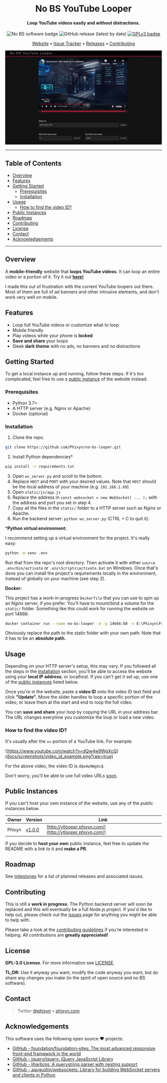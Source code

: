 <h1 align="center">
  <!-- TODO #68: Replace with a project logo once we have one -->
  No BS YouTube Looper
</h1>

<div align="center">
  <h4>Loop YouTube videos easily and without distractions.</h4>

  <img src="https://img.shields.io/badge/%E2%9B%94-No%20BS%20Software-aa0000" alt="No BS software badge" />
  <img alt="GitHub release (latest by date)" src="https://img.shields.io/github/v/release/phixyn/no-bs-looper">
  <a href="https://www.gnu.org/licenses/gpl-3.0.en.html">
    <img src="https://img.shields.io/badge/license-GPLv3-blue.svg" alt="GPLv3 badge" />
  </a>

  <a href="http://ytlooper.phixyn.com/" title="Website">Website</a> • <a href="https://github.com/Phixyn/no-bs-looper/issues">Issue Tracker</a> • <a href="https://github.com/Phixyn/no-bs-looper/releases">Releases</a> • <a href="https://github.com/Phixyn/no-bs-looper/blob/master/.github/CONTRIBUTING.md" title="Contributing">Contributing</a>

  ![Preview Screenshot](docs/screenshots/desktop_demo_yt_controls.png?raw=true)
</div>

- - -

## Table of Contents

- [Overview](#overview)
- [Features](#features)
- [Getting Started](#getting-started)
    - [Prerequisites](#prerequisites)
    - [Installation](#installation)
- [Usage](#usage)
    - [How to find the video ID?](#how-to-find-the-video-id)
- [Public Instances](#public-instances)
- [Roadmap](#roadmap)
- [Contributing](#contributing)
- [License](#license)
- [Contact](#contact)
- [Acknowledgements](#acknowledgements)

- - -

## Overview

A **mobile-friendly** website that **loops YouTube videos.** It can loop an entire video or a portion of it. Try it out **[here!](http://ytlooper.phixyn.com/)**

I made this out of frustration with the current YouTube loopers out there. Most of them are full of ad banners and other intrusive elements, and don't work very well on mobile.

## Features

- Loop full YouTube videos or customize what to loop
- Mobile friendly
- Play videos while your phone is **locked**
- **Save and share** your loops
- Sleek **dark theme** with no ads, no banners and no distractions

## Getting Started

To get a local instance up and running, follow these steps. If it's too complicated, feel free to use a [public instance](#public-instances) of the website instead.

### Prerequisites

- Python 3.7+
- A HTTP server (e.g. Nginx or Apache)
- Docker (optional)

### Installation

1. Clone the repo.

```sh
git clone https://github.com/Phixyn/no-bs-looper.git
```

2. Install Python dependencies*

```sh
pip install -r requirements.txt
```

3. Open `ws_server.py` and scroll to the bottom.
4. Replace `HOST` and `PORT` with your desired values. Note that `HOST` should be the local address of your machine (e.g. `192.168.1.69`).
5. Open `static/js/app.js`
6. Replace the address in `const websocket = new WebSocket( ... );` with the address and port you set in step 4.
7. Copy all the files in the `static/` folder to a HTTP server such as Nginx or Apache.
8. Run the backend server: `python ws_server.py` (CTRL + C to quit it).

***Python virtual environment:**

I recommend setting up a virtual environment for the project. It's really easy:

```sh
python -m venv .env
```

Run that from the repo's root directory. Then activate it with either `source .env/bin/activate` or `.env\Scripts\activate.bat` on Windows. Once that's done you can install the project's requirements locally in the environment, instead of globally on your machine (see step 2).

**Docker:**

This project has a work-in-progress `Dockerfile` that you can use to spin up an Nginx server, if you prefer. You'll have to mount/bind a volume for the `static/` folder. Something like this could work for running the website on port 14666:

```sh
docker container run --name no-bs-looper -d -p 14666:80 -v E:\Phixyn\Projects\no-bs-looper\static:/usr/share/nginx/html phixyn/no-bs-looper
```

Obviously replace the path to the static folder with your own path. Note that it has to be an **absolute path.**

## Usage

Depending on your HTTP server's setup, this may vary. If you followed all the steps in the [Installation](#installation) section, you'll be able to access the website using your **local IP address**, or localhost. If you can't get it set up, use one of the [public instances](#public-instances) listed below.

Once you're in the website, paste a **video ID** onto the video ID text field and click **"Update".** Move the slider handles to loop a specific portion of the video, or leave them at the start and end to loop the full video.

You can **save and share** your loop by copying the URL in your address bar. The URL changes everytime you customize the loop or load a new video.

### How to find the video ID?

It's usually after the `v=` portion of a YouTube link. For example:

![https://www.youtube.com/watch?v=dQw4w9WgXcQ](docs/screenshots/video_id_example.png?raw=true)

For the above video, the video ID is `dQw4w9WgXcQ`.

Don't worry, you'll be able to use full video URLs [soon](https://github.com/Phixyn/no-bs-looper/issues/24).

## Public Instances

If you can't host your own instance of the website, use any of the public instances below.

| Owner  | Version                                                             | Link                                                       |
| ------ | ------------------------------------------------------------------- | ---------------------------------------------------------- |
| Phixyn | [v1.0.0](https://github.com/Phixyn/no-bs-looper/releases/tag/1.0.0) | [http://ytlooper.phixyn.com/](http://ytlooper.phixyn.com/) |

If you decide to **host your own** public instance, feel free to update the README with a link to it and **make a PR.**

## Roadmap

See [milestones](https://github.com/Phixyn/no-bs-looper/milestones) for a list of planned releases and associated issues.

## Contributing

This is still a **work in progress.** The Python backend server will soon be replaced and this will eventually be a full Node.js project. If you'd like to help out, please check out the [issues](https://github.com/Phixyn/no-bs-looper/issues) page for anything you might be able to help with.

Please take a look at the [contributing guidelines](https://github.com/Phixyn/no-bs-looper/blob/master/.github/CONTRIBUTING.md) if you're interested in helping. All contributions are **greatly appreciated!**

## License

**GPL-3.0 License**. For more information see [LICENSE](https://github.com/Phixyn/no-bs-looper/blob/master/LICENSE).

**TL;DR:** Use it anyway you want, modify the code anyway you want, but do share any changes you make (in the spirit of open source and no BS software).

## Contact

> Twitter [@phixyn](https://twitter.com/phixyn) &bull; [phixyn.com](http://phixyn.com)

## Acknowledgements

This software uses the following open source ❤︎ projects:

- [GitHub - foundation/foundation-sites: The most advanced responsive front-end framework in the world](https://github.com/foundation/foundation-sites)
- [GitHub - jquery/jquery: jQuery JavaScript Library](https://github.com/jquery/jquery/)
- [GitHub - ljharb/qs: A querystring parser with nesting support](https://github.com/ljharb/qs/)
- [GitHub - aaugustin/websockets: Library for building WebSocket servers and clients in Python](https://github.com/aaugustin/websockets)
